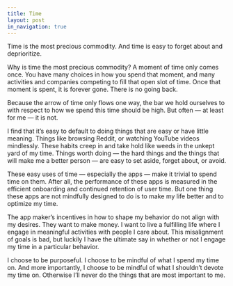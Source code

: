 ```yaml
---
title: Time
layout: post
in_navigation: true
---
```


Time is the most precious commodity. And time is easy to forget about and deprioritize.

Why is time the most precious commodity? A moment of time only comes once. You have many choices in how you spend that moment, and many activities and companies competing to fill that open slot of time. Once that moment is spent, it is forever gone. There is no going back.

Because the arrow of time only flows one way, the bar we hold ourselves to with respect to how we spend this time should be high. But often — at least for me — it is not.

I find that it’s easy to default to doing things that are easy or have little meaning. Things like browsing Reddit, or watching YouTube videos mindlessly. These habits creep in and take hold like weeds in the unkept yard of my time. Things worth doing — the hard things and the things that will make me a better person — are easy to set aside, forget about, or avoid.

These easy uses of time — especially the apps — make it trivial to spend time on them. After all, the performance of these apps is measured in the efficient onboarding and continued retention of user time. But one thing these apps are not mindfully designed to do is to make my life better and to optimize my time.

The app maker’s incentives in how to shape my behavior do not align with my desires. They want to make money. I want to live a fulfilling life where I engage in meaningful activities with people I care about. This misalignment of goals is bad, but luckily I have the ultimate say in whether or not I engage my time in a particular behavior.

I choose to be purposeful. I choose to be mindful of what I spend my time on. And more importantly, I choose to be mindful of what I shouldn’t devote my time on. Otherwise I’ll never do the things that are most important to me.
